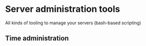 # Server administration tools
All kinds of tooling to manage your servers (bash-based scripting)


## Time administration
